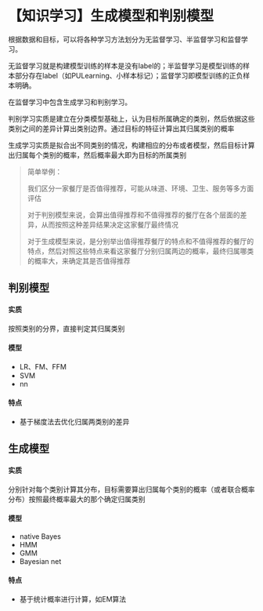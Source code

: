 # 【知识学习】生成模型和判别模型

根据数据和目标，可以将各种学习方法划分为无监督学习、半监督学习和监督学习。

无监督学习就是构建模型训练的样本是没有label的；半监督学习是模型训练的样本部分存在label（如PULearning、小样本标记）；监督学习即模型训练的正负样本明确。

在监督学习中包含生成学习和判别学习。

判别学习实质是建立在分类模型基础上，认为目标所属确定的类别，然后依据这些类别之间的差异计算出类别边界。通过目标的特征计算出其归属类别的概率

生成学习实质是拟合出不同类别的情况，构建相应的分布或者模型，然后目标计算出归属每个类别的概率，然后概率最大即为目标的所属类别

> 简单举例：
>
> 我们区分一家餐厅是否值得推荐，可能从味道、环境、卫生、服务等多方面评估
>
> 对于判别模型来说，会算出值得推荐和不值得推荐的餐厅在各个层面的差异，从而按照这种差异结果决定这家餐厅最终情况
>
> 对于生成模型来说，是分别举出值得推荐餐厅的特点和不值得推荐的餐厅的特点，然后对照这些特点来看这家餐厅分别归属两边的概率，最终归属哪类的概率大，来确定其是否值得推荐

## 判别模型

#### 实质

按照类别的分界，直接判定其归属类别

#### 模型

* LR、FM、FFM
* SVM
* nn

#### 特点

* 基于梯度法去优化归属两类别的差异

## 生成模型

#### 实质

分别针对每个类别计算其分布，目标需要算出归属每个类别的概率（或者联合概率分布）按照最终概率最大的那个确定归属类别

#### 模型

* native Bayes
* HMM
* GMM
* Bayesian net

#### 特点

* 基于统计概率进行计算，如EM算法



